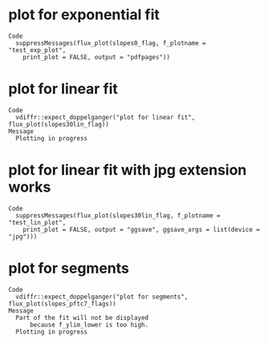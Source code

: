 # plot for exponential fit

    Code
      suppressMessages(flux_plot(slopes0_flag, f_plotname = "test_exp_plot",
        print_plot = FALSE, output = "pdfpages"))

# plot for linear fit

    Code
      vdiffr::expect_doppelganger("plot for linear fit", flux_plot(slopes30lin_flag))
    Message
      Plotting in progress

# plot for linear fit with jpg extension works

    Code
      suppressMessages(flux_plot(slopes30lin_flag, f_plotname = "test_lin_plot",
        print_plot = FALSE, output = "ggsave", ggsave_args = list(device = "jpg")))

# plot for segments

    Code
      vdiffr::expect_doppelganger("plot for segments", flux_plot(slopes_pftc7_flags))
    Message
      Part of the fit will not be displayed
          because f_ylim_lower is too high.
      Plotting in progress

